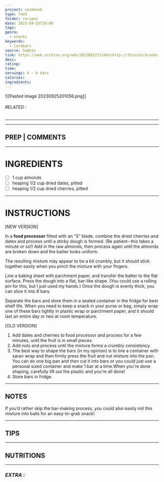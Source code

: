 ```yaml
---
project: cookbook
type: food
folder: recipes
date: 2023-09-25T20:09
tags: 
genre:
  - snacks
keywords:
  - larabars
source: Sophie
link: https://web.archive.org/web/20130822111443/http://thischickcooks.net/2012/06/21/cherry-pie-larabar/
desc: 
rating: 
time: 
servings: 4 - 6 bars
calories: 
ingredients:
---
```


![[Pasted image 20230925201056.png]]
###### *RELATED* : 
---


---
## PREP | COMMENTS



---
# INGREDIENTS

- [ ] 1 cup almonds
- [ ] heaping 1/2 cup dried dates, pitted
- [ ] heaping 1/2 cup dried cherries, pitted

---
# INSTRUCTIONS

[NEW VERSION]

In a **food processor** fitted with an “S” blade, combine the dried cherries and dates and process until a sticky dough is formed. (Be patient– this takes a minute or so!) Add in the raw almonds, then process again until the almonds are broken down and the batter looks uniform.

The resulting mixture may appear to be a bit crumbly, but it should stick together easily when you pinch the mixture with your fingers.

Line a baking sheet with parchment paper, and transfer the batter to the flat surface. Press the dough into a flat, bar-like shape. (You could use a rolling pin for this, but I just used my hands.) Once the dough is evenly thick, you can slice it into 8 bars.

Separate the bars and store them in a sealed container in the fridge for best shelf life. When you need to keep a snack in your purse or bag, simply wrap one of these bars tightly in plastic wrap or parchment paper, and it should last an entire day or two at room temperature.

[OLD VERSION]

1. Add dates and cherries to food processor and process for a few minutes, until the fruit is in small pieces.
2. Add nuts and process until the mixture forms a crumbly consistency.
3. The best way to shape the bars (in my opinion) is to line a container with saran wrap and then firmly press the fruit and nut mixture into the pan. You can do one big pan and then cut it into bars or you could just use a personal sized container and make 1 bar at a time.When you're done shaping, carefully lift out the plastic and you're all done!
4. Store bars in fridge.

---
## NOTES

If you’d rather skip the bar-making process, you could also easily roll this mixture into balls for an easy-to-grab snack!

---
## TIPS



---
## NUTRITIONS



---
### *EXTRA* :



